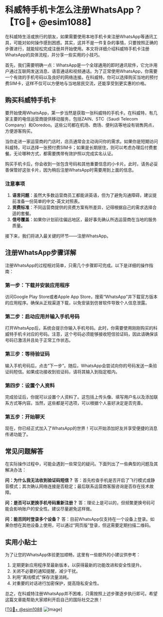 # 科威特手机卡怎么注册WhatsApp？【TG💪+ @esim1088】

在科威特生活或旅行的朋友，如果需要使用本地手机卡来注册WhatsApp等通讯工具，可能对如何操作感到困惑。其实，这并不是一件复杂的事情，只要按照正确的步骤进行，就能轻松完成注册并开始使用。本文将详细介绍科威特手机卡注册WhatsApp的具体流程，并分享一些实用的小技巧。

首先，我们需要明确一点：WhatsApp是一个全球通用的即时通讯软件，它允许用户通过互联网发送消息、语音通话和视频通话。为了正常使用WhatsApp，你需要一个有效的手机号码以及良好的网络连接。在科威特，你可以选择购买当地的预付费SIM卡，这样不仅可以方便地与当地居民交流，还能享受到更实惠的价格。

## 购买科威特手机卡

要开始使用WhatsApp，第一步当然是获取一张科威特的手机卡。在科威特，有几家主要的电信运营商提供移动服务，包括ZAIN、STC（Saudi Telecom Company）和Ooredoo。这些公司都在机场、商场、便利店等地设有销售网点，方便游客购买。

当你走进一家运营商的门店时，店员通常会主动询问你的需求。如果你是短期访问科威特，可以选择一张预付费SIM卡；如果是长期居住，则可以考虑办理后付费套餐。无论哪种方式，都需要携带有效护照以完成实名认证。

购买手机卡后，你会收到一张包含号码和其他重要信息的小卡片。此时，请务必妥善保管好这张卡片，因为稍后注册WhatsApp时需要用到上面的信息。

### 注意事项

1. **语言问题**：虽然大多数运营商员工都能讲英语，但为了避免沟通障碍，建议提前准备一份简单的中文-英文对照表。
2. **资费标准**：不同运营商提供的资费方案有所差异，记得根据自己的需求选择合适的套餐。
3. **信号覆盖**：如果你计划前往偏远地区，最好事先确认所选运营商在当地的服务质量。

接下来，我们将进入最关键的环节——注册WhatsApp。

## 注册WhatsApp步骤详解

注册WhatsApp的过程相对简单，只需几个步骤即可完成。以下是详细的操作指南：

### 第一步：下载并安装应用程序

访问Google Play Store或者Apple App Store，搜索“WhatsApp”并下载官方版本的应用程序。确保从正规渠道下载，以免安装到仿冒软件导致个人信息泄露。

### 第二步：启动应用并输入手机号码

打开WhatsApp后，系统会提示你输入手机号码。此时，你需要使用刚刚购买的科威特手机卡对应的号码。注意，这个号码必须能够接收短信验证码，因此请确保该号码已激活并且处于正常工作状态。

### 第三步：等待验证码

输入手机号码后，点击“下一步”。随后，WhatsApp会尝试向你的号码发送一条验证码短信。如果成功接收到验证码，请将其输入到指定框内。

### 第四步：设置个人资料

完成验证后，你就可以设置个人资料了。这包括上传头像、填写用户名以及添加联系方式等内容。当然，这些都是可选项，可以根据个人喜好决定是否完善。

### 第五步：开始聊天

现在，你已经正式加入了WhatsApp的世界！可以开始添加好友并享受便捷的消息传递功能了。

## 常见问题解答

在实际操作过程中，可能会遇到一些常见的疑问。下面列出了一些典型的问题及其解决办法：

**问：为什么我无法收到验证码短信？**
答：首先检查手机是否开启了飞行模式或静音模式；其次确认网络连接是否稳定；最后联系运营商客服咨询是否存在技术故障。

**问：是否可以更换手机号码重新注册？**
答：理论上是可以的，但频繁更换号码可能会影响账户的安全性。建议尽量避免这样做。

**问：能否同时登录多个设备？**
答：目前WhatsApp仅支持在一个设备上登录。如果你想在其他设备上使用，可以通过“网页版”登录，但这需要定期扫描二维码。

## 实用小贴士

为了让您的WhatsApp体验更加顺畅，这里有一些额外的小建议供参考：

1. 定期更新应用程序至最新版本，以获得最新的功能改进和安全性提升。
2. 关闭不必要的通知提醒，减少干扰。
3. 利用“离线模式”保存流量消耗。
4. 对重要的对话进行加密保护，提高隐私安全性。

总之，在科威特注册WhatsApp并不困难，只需按照上述步骤逐步执行即可。希望这篇文章能帮助大家顺利开启自己的国际社交之旅！

[[TG💪+ @esim1088](https://t.me/s/esim1088) ![Image](https://i.postimg.cc/4NQfJmqS/Snipaste-2025-05-13-00-14-12.png)]